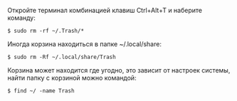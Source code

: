 Откройте терминал комбинацией клавиш Ctrl+Alt+T и наберите команду:

    $ sudo rm -rf ~/.Trash/*

Иногда корзина находиться в папке ~/.local/share:

    $ sudo rm -Rf ~/.local/share/Trash

Корзина может находится где угодно, это зависит от настроек системы, найти папку с корзиной можно командой:

    $ find ~/ -name Trash